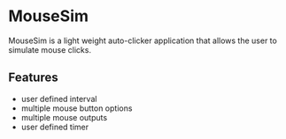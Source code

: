 # MouseSim
MouseSim is a light weight auto-clicker application that allows the user to simulate mouse clicks. 
## Features 
- user defined interval
- multiple mouse button options 
- multiple mouse outputs
- user defined timer
